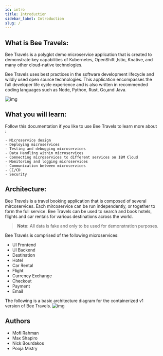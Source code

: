 ```yaml
---
id: intro
title: Introduction
sidebar_label: Introduction
slug: /
---
```

## What is Bee Travels: 
Bee Travels is a polyglot demo microservice application that is created to demonstrate key capabilities of Kubernetes, OpenShift ,Istio, Knative, and many other cloud-native technologies. 

Bee Travels uses best practices in the software development lifecycle and wildly used open source technologies. This application encompasses the full developer life cycle experience and is also written in recommended coding languages such as Node, Python, Rust, Go,and Java. 

![img](../static/img/ui.png)

## What you will learn: 
Follow this documentation if you like to use Bee Travels to learn more about : 

    - Microservice design
    - Deploying microservices
    - Testing and debugging microservices
    - Data Handling within microservices 
    - Connecting microservices to different services on IBM Cloud
    - Monitoring and logging microservices
    - Communication between microservices
    - CI/CD
    - Security

## Architecture:
Bee Travels is a travel booking application that is composed of several mircoservices. Each mircoservice can be run independently, or together to form the full service. Bee Travels can be used to search and book hotels, flights and car rentals for various destinations across the world.

> **Note:** All data is fake and only to be used for demonstration purposes.

Bee Travels is comprised of the following microservices:
* UI Frontend
* UI Backend
* Destination
* Hotel 
* Car Rental
* Flight
* Currency Exchange
* Checkout
* Payment
* Email

The following is a basic architecture diagram for the containerized v1 version of Bee Travels.
![img](../static/img/architecture-v1.png)

## Authors 
- Mofi Rahman 
- Max Shapiro 
- Nick Bourdakos 
- Pooja Mistry 